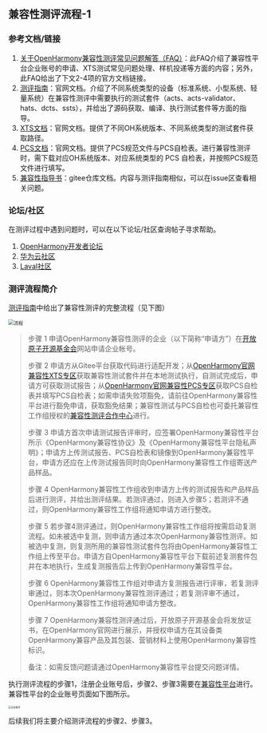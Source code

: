 ## 兼容性测评流程-1

### 参考文档/链接

1. [关于OpenHarmony兼容性测评常见问题解答（FAQ）](https://forums.openharmony.cn/forum.php?mod=viewthread&tid=2946&extra=)：此FAQ介绍了兼容性平台企业账号的申请、XTS测试常见问题处理、样机投递等方面的内容；另外，此FAQ给出了下文2-4项的官方文档链接。
2. [测评指南](https://www.openharmony.cn/certification/document/guid)：官网文档。介绍了不同系统类型的设备（标准系统、小型系统、轻量系统）在兼容性测评中需要执行的测试套件（acts、acts-validator、hats、dcts、ssts），并给出了源码获取、编译、执行测试套件等方面的指导。
3. [XTS文档](https://www.openharmony.cn/certification/document/xts/)：官网文档。提供了不同OH系统版本、不同系统类型的测试套件获取路径。
4. [PCS文档](https://www.openharmony.cn/certification/document/pcs/)：官网文档。提供了PCS规范文件与PCS自检表。进行兼容性测评时，需下载对应OH系统版本、对应系统类型的 PCS 自检表，并按照PCS规范文件进行填写。
5. [兼容性指导书](https://gitee.com/openharmony-sig/compatibility/blob/master/test_suite/兼容性指导书.md#标准系统应用兼容性测试指导)：gitee仓库文档。内容与测评指南相似，可以在issue区查看相关问题。

### 论坛/社区

在测评过程中遇到问题时，可以在以下论坛/社区查询帖子寻求帮助。

1. [OpenHarmony开发者论坛](https://forums.openharmony.cn/)
2. [华为云社区](https://bbs.huaweicloud.com/)
3. [Laval社区 ](https://laval.csdn.net/)

### 测评流程简介

[测评指南](https://www.openharmony.cn/certification/document/guid)中给出了兼容性测评的完整流程（见下图）

<img src="C:\Users\shenxuan\Desktop\Github\OpenHarmony-Compatibility-Test\images\流程.png" alt="流程" style="zoom: 67%;" />

> 步骤 1 申请OpenHarmony兼容性测评的企业（以下简称“申请方”）在[开放原子开源基金会](https://legacy.openatom.cn/register)网站申请企业帐号。
>
> 步骤 2 申请方从Gitee平台获取代码进行适配开发；从[OpenHarmony官网兼容性XTS专区](https://www.openharmony.cn/certification/document/xts)获取兼容性测试套件并在本地测试执行，自测试完成后，申请方可获取测试报告；从[OpenHarmony官网兼容性PCS专区](https://www.openharmony.cn/certification/document/pcs)获取PCS自检表并填写PCS自检表；如需申请失败项豁免，请前往OpenHarmony兼容性平台进行豁免申请，获取豁免结果；兼容性测试与PCS自检也可委托兼容性工作组授权的[兼容性测评合作中心](https://www.openharmony.cn/certification/cooperationCenter)进行。
>
> 步骤 3 申请方首次申请测试报告评审时，应签署OpenHarmony兼容性平台所示《OpenHarmony兼容性协议》及《OpenHarmony兼容性平台隐私声明》；申请方上传测试报告、PCS自检表和镜像到OpenHarmony兼容性平台，申请方还应在上传测试报告同时向OpenHarmony兼容性工作组寄送产品样品。
>
> 步骤 4 OpenHarmony兼容性工作组收到申请方上传的测试报告和产品样品后进行测评，并给出测评结果。若测评通过，则进入步骤5；若测评不通过，则OpenHarmony兼容性工作组将通知申请方进行整改。
>
> 步骤 5 若步骤4测评通过，则OpenHarmony兼容性工作组将按需启动复测流程。如未被选中复测，则申请方通过本次OpenHarmony兼容性测评。如被选中复测，则复测所用的兼容性测试套件包将由OpenHarmony兼容性工作组上传至平台。申请方自OpenHarmony兼容性平台下载前述复测套件包并在本地执行，生成复测报告后上传到OpenHarmony兼容性平台。
>
> 步骤 6 OpenHarmony兼容性工作组对申请方复测报告进行评审，若复测评审通过，则本次OpenHarmony兼容性测评通过；若复测评审不通过，OpenHarmony兼容性工作组将通知申请方整改。
>
> 步骤 7 OpenHarmony兼容性测评通过后，开放原子开源基金会将发放证书，在OpenHarmony官网进行展示，并授权申请方在其设备类OpenHarmony兼容产品及其包装、营销材料上使用OpenHarmony兼容性标识。
>
> 备注：如需反馈问题请通过OpenHarmony兼容性平台提交问题详情。

执行测评流程的步骤1，注册企业账号后，步骤2、步骤3需要在[兼容性平台](https://compatibility.openharmony.cn/console)进行。兼容性平台的企业账号页面如下图所示。

<img src="C:\Users\shenxuan\Desktop\Github\OpenHarmony-Compatibility-Test\images\企业账号.png" alt="企业账号" style="zoom: 33%;" />

后续我们将主要介绍测评流程的步骤2、步骤3。

